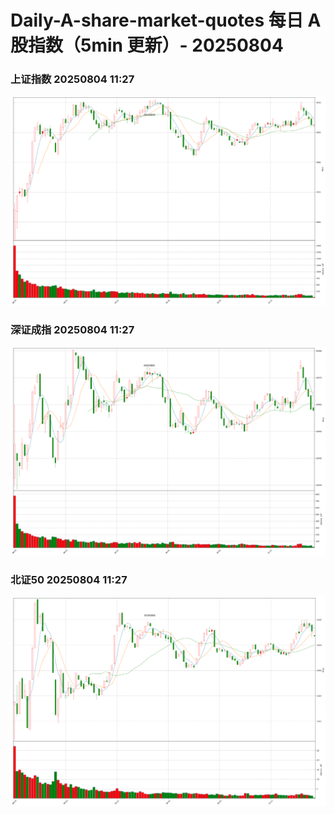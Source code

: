 
# Daily-A-share-market-quotes 每日 A 股指数（5min 更新）- 20250804

### 上证指数 20250804 11:27
![](./fig/2025/8/20250804-sh000001.png)

### 深证成指 20250804 11:27
![](./fig/2025/8/20250804-sz399001.png)

### 北证50 20250804 11:27
![](./fig/2025/8/20250804-bj899050.png)

